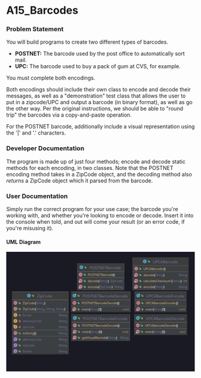 # A15_Barcodes

### Problem Statement
You will build programs to create two different types of barcodes.
- **POSTNET:** The barcode used by the post office to automatically sort mail.
- **UPC:** The barcode used to buy a pack of gum at CVS, for example.

You must complete both encodings.

Both encodings should include their own class to encode and decode their messages, as well as a "demonstration" test class that allows the user to put in a zipcode/UPC and output a barcode (in binary format), as well as go the other way. Per the original instructions, we should be able to "round trip" the barcodes via a copy-and-paste operation.

For the POSTNET barcode, additionally include a visual representation using the '|' and '.' characters.

### Developer Documentation
The program is made up of just four methods; encode and decode static methods for each encoding, in two classes. Note that the POSTNET encoding method takes in a ZipCode object, and the decoding method also *returns* a ZipCode object which it parsed from the barcode.

### User Documentation
Simply run the correct program for your use case; the barcode you're working with, and whether you're looking to encode or decode. Insert it into the console when told, and out will come your result (or an error code, if you're misusing it).

#### UML Diagram
![A15_Barcodes](assets/uml.png)
